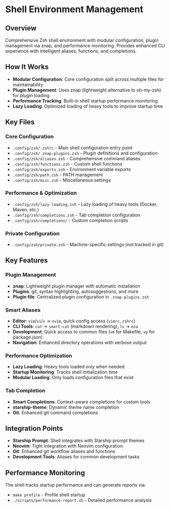 # Shell Environment Management

## Overview
Comprehensive Zsh shell environment with modular configuration, plugin management via znap, and performance monitoring. Provides enhanced CLI experience with intelligent aliases, functions, and completions.

## How It Works
- **Modular Configuration**: Core configuration split across multiple files for maintainability
- **Plugin Management**: Uses znap (lightweight alternative to oh-my-zsh) for plugin loading
- **Performance Tracking**: Built-in shell startup performance monitoring
- **Lazy Loading**: Optimized loading of heavy tools to improve startup time

## Key Files

### Core Configuration
- `.config/zsh/.zshrc` - Main shell configuration entry point
- `.config/zsh/.znap-plugins.zsh` - Plugin definitions and configuration
- `.config/zsh/aliases.zsh` - Comprehensive command aliases
- `.config/zsh/functions.zsh` - Custom shell functions
- `.config/zsh/exports.zsh` - Environment variable exports
- `.config/zsh/path.zsh` - PATH management
- `.config/zsh/misc.zsh` - Miscellaneous settings

### Performance & Optimization
- `.config/zsh/lazy-loading.zsh` - Lazy loading of heavy tools (Docker, Maven, etc.)
- `.config/zsh/completions.zsh` - Tab completion configuration
- `.config/zsh/completions/` - Custom completion scripts

### Private Configuration
- `.config/zsh/private.zsh` - Machine-specific settings (not tracked in git)

## Key Features

### Plugin Management
- **znap**: Lightweight plugin manager with automatic installation
- **Plugins**: git, syntax highlighting, autosuggestions, and more
- **Plugin file**: Centralized plugin configuration in `.znap-plugins.zsh`

### Smart Aliases
- **Editor**: `vim`/`vi`/`v` → `nvim`, quick config access (`vimrc`, `zshrc`)
- **CLI Tools**: `cat` → `smart-cat` (markdown rendering), `ls` → `eza`
- **Development**: Quick access to common files (`vm` for Makefile, `vp` for package.json)
- **Navigation**: Enhanced directory operations with verbose output

### Performance Optimization
- **Lazy Loading**: Heavy tools loaded only when needed
- **Startup Monitoring**: Tracks shell initialization time
- **Modular Loading**: Only loads configuration files that exist

### Tab Completion
- **Smart Completions**: Context-aware completions for custom tools
- **starship-theme**: Dynamic theme name completion
- **Git**: Enhanced git command completions

## Integration Points
- **Starship Prompt**: Shell integrates with Starship prompt themes
- **Neovim**: Tight integration with Neovim configuration
- **Git**: Enhanced git workflow aliases and functions
- **Development Tools**: Aliases for common development tasks

## Performance Monitoring
The shell tracks startup performance and can generate reports via:
- `make profile` - Profile shell startup
- `./scripts/performance-report.sh` - Detailed performance analysis
